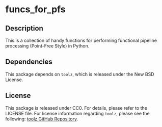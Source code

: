 # funcs_for_pfs

## Description

This is a collection of handy functions for performing functional pipeline processing (Point-Free Style) in Python.

## Dependencies

This package depends on `toolz`, which is released under the New BSD License.

## License

This package is released under CC0. For details, please refer to the LICENSE file.
For license information regarding `toolz`, please see the following: [toolz GitHub Repository](https://github.com/pytoolz/toolz).
